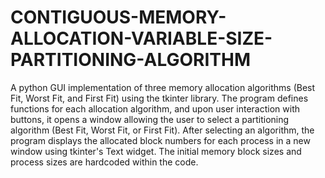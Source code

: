 # CONTIGUOUS-MEMORY-ALLOCATION-VARIABLE-SIZE-PARTITIONING-ALGORITHM
A python GUI implementation of three memory allocation algorithms (Best Fit, Worst Fit, and First Fit) using the tkinter library. The program defines functions for each allocation algorithm, and upon user interaction with buttons, it opens a window allowing the user to select a partitioning algorithm (Best Fit, Worst Fit, or First Fit). After selecting an algorithm, the program displays the allocated block numbers for each process in a new window using tkinter's Text widget. The initial memory block sizes and process sizes are hardcoded within the code.

